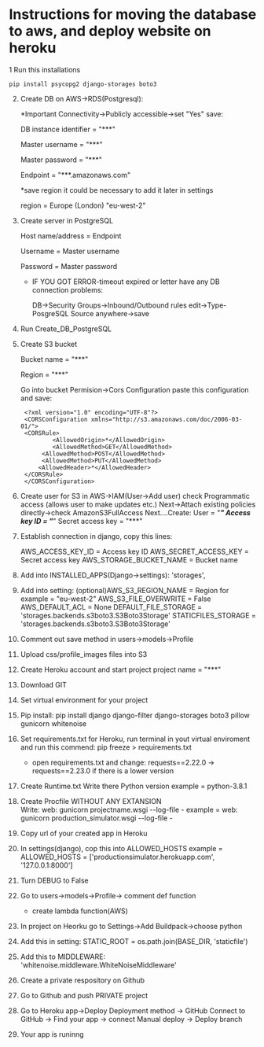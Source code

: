 # Instructions for moving the database to aws, and deploy website on heroku  

1 Run this installations

	pip install psycopg2 django-storages boto3
2. Create DB on AWS->RDS(Postgresql):

	*Important Connectivity->Publicly accessible->set "Yes"
	save:
	
	DB instance identifier = "***"
	
	Master username = "***"
	
	Master password = "***"
	
	Endpoint = "***.amazonaws.com"
	
	*save region it could be necessary to add it later in settings
	
	region = Europe (London) "eu-west-2"
2. Create server in PostgreSQL

	Host name/address = Endpoint
	
	Username = Master username
	
	Password = Master password
	
	* IF YOU GOT ERROR-timeout expired or letter have any DB connection problems:
	
		DB->Security Groups->Inbound/Outbound rules edit->Type-PosgreSQL Source anywhere->save
3. Run Create_DB_PostgreSQL

4. Create S3 bucket

	Bucket name = "***"
	
	Region = "***"
	
	Go into bucket Permision->Cors Configuration paste this configuration and save:
	
		<?xml version="1.0" encoding="UTF-8"?>
		<CORSConfiguration xmlns="http://s3.amazonaws.com/doc/2006-03-01/">
		<CORSRule>
    			<AllowedOrigin>*</AllowedOrigin>
    			<AllowedMethod>GET</AllowedMethod>
   			 <AllowedMethod>POST</AllowedMethod>
   			 <AllowedMethod>PUT</AllowedMethod>
    		<AllowedHeader>*</AllowedHeader>
		</CORSRule>
		</CORSConfiguration>
7. Create user for S3 in AWS->IAM(User->Add user)
	check Programmatic access (allows user to make updates etc.)
	Next->Attach existing policies directly->check AmazonS3FullAccess
	Next....Create:
		User = "***"
		Access key ID = "***"
		Secret access key = "***"
8. Establish connection in django, copy this lines:

	AWS_ACCESS_KEY_ID = Access key ID
	AWS_SECRET_ACCESS_KEY = Secret access key
	AWS_STORAGE_BUCKET_NAME = Bucket name
9. Add into INSTALLED_APPS(Django->settings):
	'storages',
	
10. Add into setting:
	(optional)AWS_S3_REGION_NAME = Region for example = "eu-west-2"
	AWS_S3_FILE_OVERWRITE = False 
	AWS_DEFAULT_ACL = None
	DEFAULT_FILE_STORAGE = 'storages.backends.s3boto3.S3Boto3Storage' 
	STATICFILES_STORAGE = 'storages.backends.s3boto3.S3Boto3Storage' 
	
11. Comment out save method in users->models->Profile

12. Upload css/profile_images files into S3

13. Create Heroku account and start project
	project name = "***"
	
14. Download GIT

15. Set virtual environment for your project

16. Pip install:
	pip install django django-filter django-storages boto3 pillow gunicorn whitenoise
	
17. Set requirements.txt for Heroku, run terminal in yout virtual enviroment and run this commend:
	pip freeze > requirements.txt
	* open requirements.txt and change:
		requests==2.22.0 -> requests==2.23.0
		if there is a lower version
		
18. Create Runtime.txt
	Write there Python version example = python-3.8.1
	
19. Create Procfile WITHOUT ANY EXTANSION	
	Write: 
		web: gunicorn projectname.wsgi --log-file -
		example = web: gunicorn production_simulator.wsgi --log-file -
		
20. Copy url of your created app in Heroku

21. In settings(django), cop this into ALLOWED_HOSTS
	example = ALLOWED_HOSTS = ['productionsimulator.herokuapp.com', '127.0.0.1:8000'] 
	
22. Turn DEBUG to False

23. Go to users->models->Profile-> comment def function
	* create lambda function(AWS)
	
24. In project on Heorku go to Settings->Add Buildpack->choose python

25. Add this in setting:
	STATIC_ROOT = os.path.join(BASE_DIR, 'staticfile')
	
26. Add this to MIDDLEWARE:
	'whitenoise.middleware.WhiteNoiseMiddleware'
	
27. Create a private respository on Github

28. Go to Github and push PRIVATE project

29. Go to Heroku app->Deploy
	Deployment method -> GitHub
	Connect to GitHub -> Find your app -> connect
	Manual deploy -> Deploy branch
	
30. Your app is runinng


